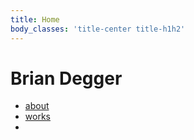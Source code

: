 ```yaml
---
title: Home
body_classes: 'title-center title-h1h2'
---
```


# Brian Degger
* [about](https://briandegger.uk/about)
* [works](https://briandegger.uk/works)
* []()
